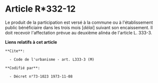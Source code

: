 # Article R*332-12

Le produit de la participation est versé à la commune ou à l'établissement public bénéficiaire dans les trois mois [*délai*]
suivant son encaissement. Il doit recevoir l'affectation prévue au deuxième alinéa de l'article L. 333-3.

**Liens relatifs à cet article**

	**Cite**:

	  - Code de l'urbanisme - art. L333-3 (M)

	**Codifié par**:

	  - Décret n°73-1023 1973-11-08
